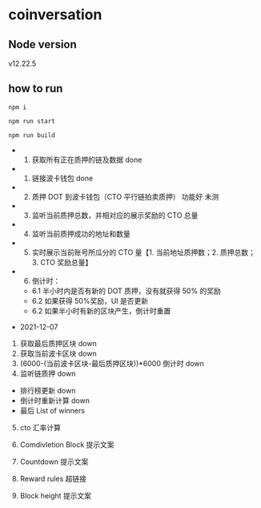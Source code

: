 # coinversation

## Node version

v12.22.5

## how to run

```
npm i

npm run start

npm run build
```

- 1. 获取所有正在质押的链及数据 done

- 1. 链接波卡钱包 done
- 2. 质押 DOT 到波卡钱包（CTO 平行链拍卖质押） 功能好 未测
- 3. 监听当前质押总数，并相对应的展示奖励的 CTO 总量
- 4. 监听当前质押成功的地址和数量
- 5. 实时展示当前账号所瓜分的 CTO 量【1. 当前地址质押数；2. 质押总数；3. CTO 奖励总量】
- 6. 倒计时：

  - 6.1 半小时内是否有新的 DOT 质押，没有就获得 50% 的奖励
  - 6.2 如果获得 50%奖励，UI 是否更新
  - 6.2 如果半小时有新的区块产生，倒计时重置

- 2021-12-07

1. 获取最后质押区块 down
2. 获取当前波卡区块 down
3. (6000-(当前波卡区块-最后质押区块))\*6000 倒计时 down
4. 监听链质押 down

- 排行榜更新 down
- 倒计时重新计算 down
- 最后 List of winners

5. cto 汇率计算

6. Comdivletion Block 提示文案
7. Countdown 提示文案
8. Reward rules 超链接
9. Block height 提示文案
